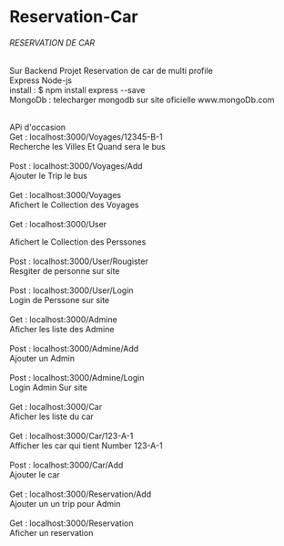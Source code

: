 # Reservation-Car

<h6>RESERVATION DE CAR</h6>
 
 
 
 
 <p>Sur Backend Projet Reservation de car de multi profile </br>
 Express Node-js
 </br>
 install :   $ npm install express --save
 </br>
 MongoDb : telecharger mongodb sur site oficielle  www.mongoDb.com
 </p>
 </br>
 APi d'occasion
</br>
Get : localhost:3000/Voyages/12345-B-1 
</br>
Recherche les Villes Et Quand sera le bus
</br>
</br>
Post : localhost:3000/Voyages/Add
</br>
Ajouter le Trip le bus
</br>
</br>
Get : localhost:3000/Voyages
</br>
Afichert le Collection des Voyages
</br>
</br>
Get : localhost:3000/User
</br>

Afichert le Collection des Perssones
</br>
</br>
Post : localhost:3000/User/Rougister
</br>
Resgiter de personne sur site
</br>
</br>
Post : localhost:3000/User/Login
</br>
Login de Perssone sur site
</br>
</br>
Get : localhost:3000/Admine
</br>
Aficher les liste des Admine
</br>
</br>
Post : localhost:3000/Admine/Add
</br>
Ajouter un Admin 
</br>
</br>
Post : localhost:3000/Admine/Login
</br>
Login Admin Sur site 
</br>
</br>
Get : localhost:3000/Car 
</br>
Aficher les liste du car
</br>
</br>
Get : localhost:3000/Car/123-A-1
</br>
Afficher les car qui tient Number 123-A-1
</br>
</br>
Post : localhost:3000/Car/Add
</br>
Ajouter le car 
</br>
</br>
Get : localhost:3000/Reservation/Add
</br>
Ajouter un un trip pour Admin
</br>
</br>
Get : localhost:3000/Reservation
</br>
Aficher un reservation
</br>

